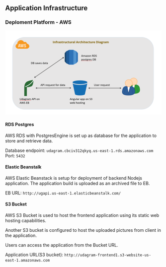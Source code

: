 ## Application Infrastructure

### Deploment Platform - AWS

![Infrastructure_architecture](..\screenshots\Infra_arch.png)

#### RDS Postgres

AWS RDS with PostgresEngine is set up as database for the application to store and retrieve data.

Database endpoint: `udagram.cbciv312qkyq.us-east-1.rds.amazonaws.com` Port: `5432`

#### Elastic Beanstalk

AWS Elastic Beanstack is setup for deployment of backend Nodejs application. The application build is uploaded as an archived file to EB. 

EB URL: `http://ugapi.us-east-1.elasticbeanstalk.com/`

#### S3 Bucket

AWS S3 Bucket is used to host the frontend application using its static web hosting capabilities.

Another S3 bucket is configured to host the uploaded pictures from client in the application.

Users can access the application from the Bucket URL.

Application URL(S3 bucket): `http://udagram-frontend1.s3-website-us-east-1.amazonaws.com`

